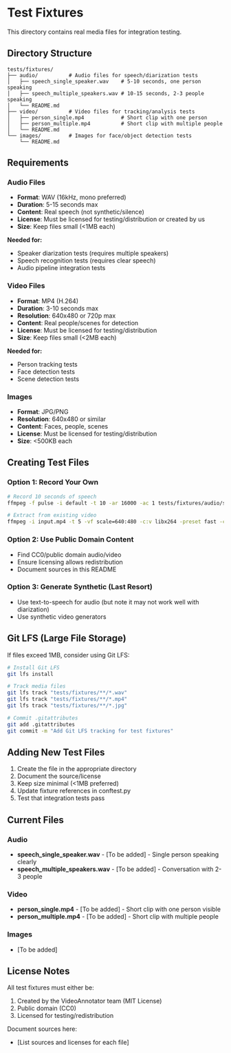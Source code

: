 # Test Fixtures

This directory contains real media files for integration testing.

## Directory Structure

```
tests/fixtures/
├── audio/          # Audio files for speech/diarization tests
│   ├── speech_single_speaker.wav    # 5-10 seconds, one person speaking
│   ├── speech_multiple_speakers.wav # 10-15 seconds, 2-3 people speaking
│   └── README.md
├── video/          # Video files for tracking/analysis tests
│   ├── person_single.mp4            # Short clip with one person
│   ├── person_multiple.mp4          # Short clip with multiple people
│   └── README.md
└── images/         # Images for face/object detection tests
    └── README.md
```

## Requirements

### Audio Files
- **Format**: WAV (16kHz, mono preferred)
- **Duration**: 5-15 seconds max
- **Content**: Real speech (not synthetic/silence)
- **License**: Must be licensed for testing/distribution or created by us
- **Size**: Keep files small (<1MB each)

**Needed for:**
- Speaker diarization tests (requires multiple speakers)
- Speech recognition tests (requires clear speech)
- Audio pipeline integration tests

### Video Files
- **Format**: MP4 (H.264)
- **Duration**: 3-10 seconds max
- **Resolution**: 640x480 or 720p max
- **Content**: Real people/scenes for detection
- **License**: Must be licensed for testing/distribution
- **Size**: Keep files small (<2MB each)

**Needed for:**
- Person tracking tests
- Face detection tests
- Scene detection tests

### Images
- **Format**: JPG/PNG
- **Resolution**: 640x480 or similar
- **Content**: Faces, people, scenes
- **License**: Must be licensed for testing/distribution
- **Size**: <500KB each

## Creating Test Files

### Option 1: Record Your Own
```bash
# Record 10 seconds of speech
ffmpeg -f pulse -i default -t 10 -ar 16000 -ac 1 tests/fixtures/audio/speech_single_speaker.wav

# Extract from existing video
ffmpeg -i input.mp4 -t 5 -vf scale=640:480 -c:v libx264 -preset fast -crf 23 tests/fixtures/video/person_single.mp4
```

### Option 2: Use Public Domain Content
- Find CC0/public domain audio/video
- Ensure licensing allows redistribution
- Document sources in this README

### Option 3: Generate Synthetic (Last Resort)
- Use text-to-speech for audio (but note it may not work well with diarization)
- Use synthetic video generators

## Git LFS (Large File Storage)

If files exceed 1MB, consider using Git LFS:

```bash
# Install Git LFS
git lfs install

# Track media files
git lfs track "tests/fixtures/**/*.wav"
git lfs track "tests/fixtures/**/*.mp4"
git lfs track "tests/fixtures/**/*.jpg"

# Commit .gitattributes
git add .gitattributes
git commit -m "Add Git LFS tracking for test fixtures"
```

## Adding New Test Files

1. Create the file in the appropriate directory
2. Document the source/license
3. Keep size minimal (<1MB preferred)
4. Update fixture references in conftest.py
5. Test that integration tests pass

## Current Files

### Audio
- **speech_single_speaker.wav** - [To be added] - Single person speaking clearly
- **speech_multiple_speakers.wav** - [To be added] - Conversation with 2-3 people

### Video
- **person_single.mp4** - [To be added] - Short clip with one person visible
- **person_multiple.mp4** - [To be added] - Short clip with multiple people

### Images
- [To be added]

## License Notes

All test fixtures must either be:
1. Created by the VideoAnnotator team (MIT License)
2. Public domain (CC0)
3. Licensed for testing/redistribution

Document sources here:
- [List sources and licenses for each file]
